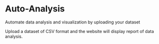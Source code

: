 # Auto-Analysis
Automate data analysis and visualization  by uploading your dataset <br />



Upload a dataset of CSV format and the website will display report of data analysis.

